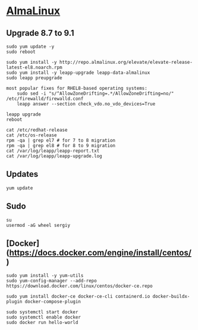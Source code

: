 # [AlmaLinux](https://almalinux.org/)
## Upgrade 8.7 to 9.1
```
sudo yum update -y
sudo reboot

sudo yum install -y http://repo.almalinux.org/elevate/elevate-release-latest-el8.noarch.rpm
sudo yum install -y leapp-upgrade leapp-data-almalinux
sudo leapp preupgrade

most popular fixes for RHEL8-based operating systems:
    sudo sed -i "s/^AllowZoneDrifting=.*/AllowZoneDrifting=no/" /etc/firewalld/firewalld.conf
    leapp answer --section check_vdo.no_vdo_devices=True

leapp upgrade
reboot

cat /etc/redhat-release
cat /etc/os-release
rpm -qa | grep el7 # for 7 to 8 migration
rpm -qa | grep el8 # for 8 to 9 migration
cat /var/log/leapp/leapp-report.txt
cat /var/log/leapp/leapp-upgrade.log
```

## Updates
```
yum update
```

## Sudo
```
su
usermod -aG wheel sergiy
```

## [Docker] (https://docs.docker.com/engine/install/centos/)
```
sudo yum install -y yum-utils
sudo yum-config-manager --add-repo https://download.docker.com/linux/centos/docker-ce.repo

sudo yum install docker-ce docker-ce-cli containerd.io docker-buildx-plugin docker-compose-plugin

sudo systemctl start docker
sudo systemctl enable docker
sudo docker run hello-world
```